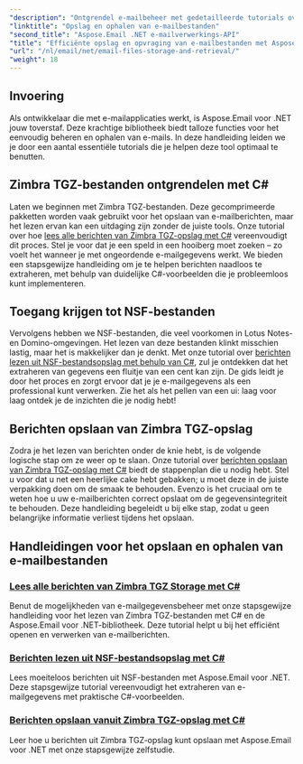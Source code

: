 ```yaml
---
"description": "Ontgrendel e-mailbeheer met gedetailleerde tutorials over Aspose.Email voor .NET, inclusief Zimbra TGZ en NSF-bestandsverwerking in C#."
"linktitle": "Opslag en ophalen van e-mailbestanden"
"second_title": "Aspose.Email .NET e-mailverwerkings-API"
"title": "Efficiënte opslag en opvraging van e-mailbestanden met Aspose.Email"
"url": "/nl/email/net/email-files-storage-and-retrieval/"
"weight": 18
---
```


## Invoering

Als ontwikkelaar die met e-mailapplicaties werkt, is Aspose.Email voor .NET jouw toverstaf. Deze krachtige bibliotheek biedt talloze functies voor het eenvoudig beheren en ophalen van e-mails. In deze handleiding leiden we je door een aantal essentiële tutorials die je helpen deze tool optimaal te benutten.

## Zimbra TGZ-bestanden ontgrendelen met C#
Laten we beginnen met Zimbra TGZ-bestanden. Deze gecomprimeerde pakketten worden vaak gebruikt voor het opslaan van e-mailberichten, maar het lezen ervan kan een uitdaging zijn zonder de juiste tools. Onze tutorial over hoe [lees alle berichten van Zimbra TGZ-opslag met C#](./read-all-messages-from-zimbra-tgz-storage/) vereenvoudigt dit proces. Stel je voor dat je een speld in een hooiberg moet zoeken – zo voelt het wanneer je met ongeordende e-mailgegevens werkt. We bieden een stapsgewijze handleiding om je te helpen berichten naadloos te extraheren, met behulp van duidelijke C#-voorbeelden die je probleemloos kunt implementeren. 

## Toegang krijgen tot NSF-bestanden
Vervolgens hebben we NSF-bestanden, die veel voorkomen in Lotus Notes- en Domino-omgevingen. Het lezen van deze bestanden klinkt misschien lastig, maar het is makkelijker dan je denkt. Met onze tutorial over [berichten lezen uit NSF-bestandsopslag met behulp van C#](./read-messages-from-nsf-files-storage/), zul je ontdekken dat het extraheren van gegevens een fluitje van een cent kan zijn. De gids leidt je door het proces en zorgt ervoor dat je je e-mailgegevens als een professional kunt verwerken. Zie het als het pellen van een ui: laag voor laag ontdek je de inzichten die je nodig hebt!

## Berichten opslaan van Zimbra TGZ-opslag
Zodra je het lezen van berichten onder de knie hebt, is de volgende logische stap om ze weer op te slaan. Onze tutorial over [berichten opslaan van Zimbra TGZ-opslag met C#](./save-messages-from-zimbra-tgz-storage/) biedt de stappenplan die u nodig hebt. Stel u voor dat u net een heerlijke cake hebt gebakken; u moet deze in de juiste verpakking doen om de smaak te behouden. Evenzo is het cruciaal om te weten hoe u uw e-mailberichten correct opslaat om de gegevensintegriteit te behouden. Deze handleiding begeleidt u bij elke stap, zodat u geen belangrijke informatie verliest tijdens het opslaan.

## Handleidingen voor het opslaan en ophalen van e-mailbestanden
### [Lees alle berichten van Zimbra TGZ Storage met C#](./read-all-messages-from-zimbra-tgz-storage/)
Benut de mogelijkheden van e-mailgegevensbeheer met onze stapsgewijze handleiding voor het lezen van Zimbra TGZ-bestanden met C# en de Aspose.Email voor .NET-bibliotheek. Deze tutorial helpt u bij het efficiënt openen en verwerken van e-mailberichten.
### [Berichten lezen uit NSF-bestandsopslag met C#](./read-messages-from-nsf-files-storage/)
Lees moeiteloos berichten uit NSF-bestanden met Aspose.Email voor .NET. Deze stapsgewijze tutorial vereenvoudigt het extraheren van e-mailgegevens met praktische C#-voorbeelden.
### [Berichten opslaan vanuit Zimbra TGZ-opslag met C#](./save-messages-from-zimbra-tgz-storage/)
Leer hoe u berichten uit Zimbra TGZ-opslag kunt opslaan met Aspose.Email voor .NET met onze stapsgewijze zelfstudie.